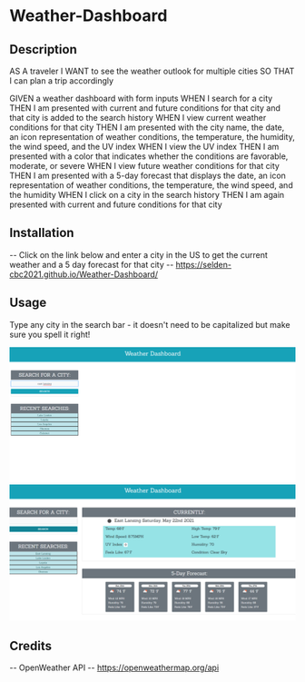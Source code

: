 # Weather-Dashboard
## Description
AS A traveler
I WANT to see the weather outlook for multiple cities
SO THAT I can plan a trip accordingly

GIVEN a weather dashboard with form inputs
WHEN I search for a city
THEN I am presented with current and future conditions for that city and that city is added to the search history
WHEN I view current weather conditions for that city
THEN I am presented with the city name, the date, an icon representation of weather conditions, the temperature, the humidity, the wind speed, and the UV index
WHEN I view the UV index
THEN I am presented with a color that indicates whether the conditions are favorable, moderate, or severe
WHEN I view future weather conditions for that city
THEN I am presented with a 5-day forecast that displays the date, an icon representation of weather conditions, the temperature, the wind speed, and the humidity
WHEN I click on a city in the search history
THEN I am again presented with current and future conditions for that city

## Installation
-- Click on the link below and enter a city in the US to get the current weather and a 5 day forecast for that city
-- https://selden-cbc2021.github.io/Weather-Dashboard/

## Usage
Type any city in the search bar - it doesn't need to be capitalized but make sure you spell it right!

![alt text](assets/images/weather1.png)
![alt text](assets/images/weather2.png)

## Credits 
-- OpenWeather API
-- https://openweathermap.org/api
